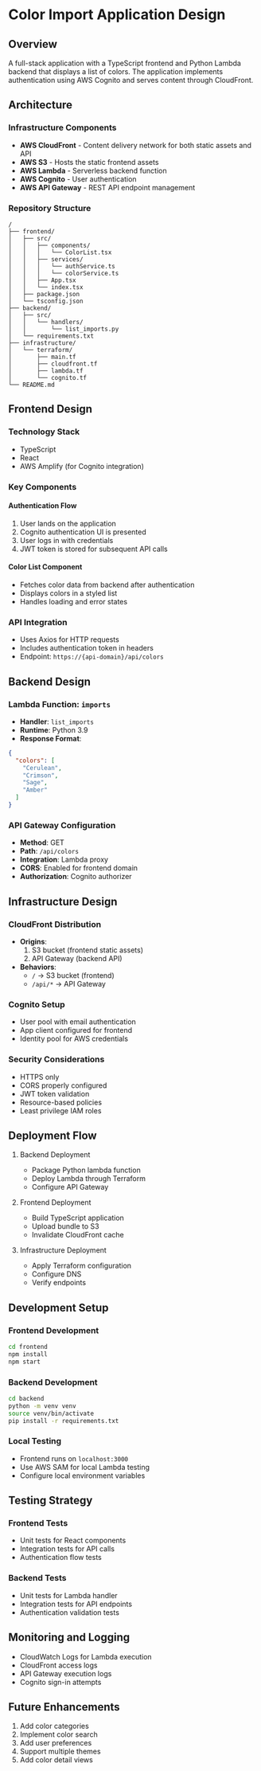 # Color Import Application Design

## Overview
A full-stack application with a TypeScript frontend and Python Lambda backend that displays a list of colors. The application implements authentication using AWS Cognito and serves content through CloudFront.

## Architecture

### Infrastructure Components
- **AWS CloudFront** - Content delivery network for both static assets and API
- **AWS S3** - Hosts the static frontend assets
- **AWS Lambda** - Serverless backend function
- **AWS Cognito** - User authentication
- **AWS API Gateway** - REST API endpoint management

### Repository Structure
```
/
├── frontend/
│   ├── src/
│   │   ├── components/
│   │   │   └── ColorList.tsx
│   │   ├── services/
│   │   │   └── authService.ts
│   │   │   └── colorService.ts
│   │   ├── App.tsx
│   │   └── index.tsx
│   ├── package.json
│   └── tsconfig.json
├── backend/
│   ├── src/
│   │   └── handlers/
│   │       └── list_imports.py
│   └── requirements.txt
├── infrastructure/
│   └── terraform/
│       ├── main.tf
│       ├── cloudfront.tf
│       ├── lambda.tf
│       └── cognito.tf
└── README.md
```

## Frontend Design

### Technology Stack
- TypeScript
- React
- AWS Amplify (for Cognito integration)

### Key Components

#### Authentication Flow
1. User lands on the application
2. Cognito authentication UI is presented
3. User logs in with credentials
4. JWT token is stored for subsequent API calls

#### Color List Component
- Fetches color data from backend after authentication
- Displays colors in a styled list
- Handles loading and error states

### API Integration
- Uses Axios for HTTP requests
- Includes authentication token in headers
- Endpoint: `https://{api-domain}/api/colors`

## Backend Design

### Lambda Function: `imports`
- **Handler**: `list_imports`
- **Runtime**: Python 3.9
- **Response Format**:
```json
{
  "colors": [
    "Cerulean",
    "Crimson",
    "Sage",
    "Amber"
  ]
}
```

### API Gateway Configuration
- **Method**: GET
- **Path**: `/api/colors`
- **Integration**: Lambda proxy
- **CORS**: Enabled for frontend domain
- **Authorization**: Cognito authorizer

## Infrastructure Design

### CloudFront Distribution
- **Origins**:
  1. S3 bucket (frontend static assets)
  2. API Gateway (backend API)
- **Behaviors**:
  - `/` -> S3 bucket (frontend)
  - `/api/*` -> API Gateway

### Cognito Setup
- User pool with email authentication
- App client configured for frontend
- Identity pool for AWS credentials

### Security Considerations
- HTTPS only
- CORS properly configured
- JWT token validation
- Resource-based policies
- Least privilege IAM roles

## Deployment Flow

1. Backend Deployment
   - Package Python lambda function
   - Deploy Lambda through Terraform
   - Configure API Gateway

2. Frontend Deployment
   - Build TypeScript application
   - Upload bundle to S3
   - Invalidate CloudFront cache

3. Infrastructure Deployment
   - Apply Terraform configuration
   - Configure DNS
   - Verify endpoints

## Development Setup

### Frontend Development
```bash
cd frontend
npm install
npm start
```

### Backend Development
```bash
cd backend
python -m venv venv
source venv/bin/activate
pip install -r requirements.txt
```

### Local Testing
- Frontend runs on `localhost:3000`
- Use AWS SAM for local Lambda testing
- Configure local environment variables

## Testing Strategy

### Frontend Tests
- Unit tests for React components
- Integration tests for API calls
- Authentication flow tests

### Backend Tests
- Unit tests for Lambda handler
- Integration tests for API endpoints
- Authentication validation tests

## Monitoring and Logging

- CloudWatch Logs for Lambda execution
- CloudFront access logs
- API Gateway execution logs
- Cognito sign-in attempts

## Future Enhancements

1. Add color categories
2. Implement color search
3. Add user preferences
4. Support multiple themes
5. Add color detail views 